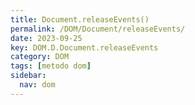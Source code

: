 ```yaml
---
title: Document.releaseEvents()
permalink: /DOM/Document/releaseEvents/
date: 2023-09-25
key: DOM.D.Document.releaseEvents
category: DOM
tags: [metodo dom]
sidebar:
  nav: dom
---
```

